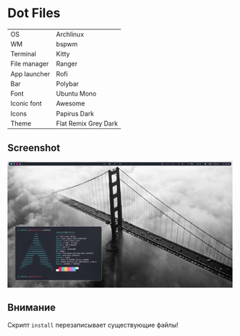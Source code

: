 # Dot Files

|              |                        |
|--------------|------------------------|
| OS           | Archlinux              |
| WM           | bspwm                  |
| Terminal     | Kitty                  |
| File manager | Ranger                 |
| App launcher | Rofi                   |
| Bar          | Polybar                |
| Font         | Ubuntu Mono            |
| Iconic font  | Awesome                |
| Icons        | Papirus Dark           |
| Theme        | Flat Remix Grey Dark   |


## Screenshot

<img src="https://github.com/sadnessITS/files/blob/master/dotfiles/screenshots/bspwm_1.jpg">

## Внимание

Скрипт `install` перезаписывает существующие файлы!
